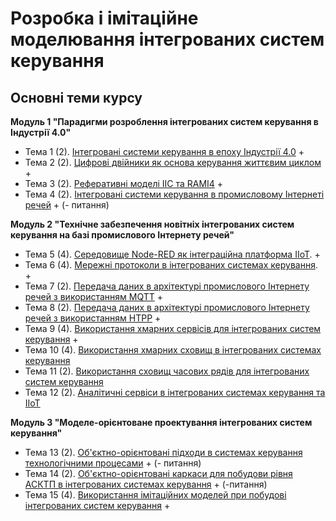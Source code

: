 # Розробка і імітаційне моделювання інтегрованих систем керування

## Основні теми курсу

**Модуль 1 "Парадигми розроблення інтегрованих систем керування в Індустрії 4.0"** 

- Тема 1 (2). [Інтегровані системи керування в епоху Індустрії 4.0](1_intro.md) +
- Тема 2 (2). [Цифрові двійники як основа керування життєвим циклом](2_twin.md) +
- Тема 3 (2). [Реферативні моделі IIC та RAMI4](3_refmodel.md) +
- Тема 4 (2). [Інтегровані системи керування в промисловому Інтернеті речей](4_iiot.md) + (- питання)

**Модуль 2 "Технічне забезпечення новітніх інтегрованих систем керування на базі промислового Інтернету речей"** 

- Тема 5 (4). [Середовище Node-RED як інтеграційна платформа IIoT](5_nodered.md). +
- Тема 6 (4). [Мережні протоколи в інтегрованих системах керування](6_tcpudp.md). +
- Тема 7 (2). [Передача даних в архітектурі промислового Інтернету речей з використанням MQTT](7_mqtt.md) +
- Тема 8 (2). [Передача даних в архітектурі промислового Інтернету речей з використанням HTPP](8_httpapi.md) +
- Тема 9 (4). [Використання хмарних сервісів для інтегрованих систем керування](9_cloud.md) +
- Тема 10 (4). [Використання хмарних сховищ в інтегрованих системах керування](10_cloudstorage.md)
- Тема 11 (2). [Використання сховищ часових рядів для інтегрованих систем керування](11_tsdb.md)
- Тема 12 (2). [Аналітичні сервіси в інтегрованих системах керування та IIoT](12_analyt.md)

**Модуль 3 "Моделе-орієнтоване проектування інтегрованих систем керування"** 

- Тема 13 (2). [Об'єктно-орієнтовані підходи в системах керування технологічними процесами](13_oop.md) + (- питання)
- Тема 14 (2). [Об'єктно-орієнтовані каркаси для побудови рівня АСКТП в інтегрованих системах керування](14_framework.md) + (-питання)
- Тема 15 (4). [Використання імітаційних моделей при побудові інтегрованих систем керування](15_simul.md)  +

